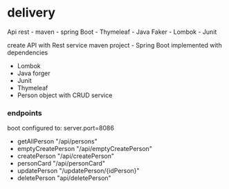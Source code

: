 # delivery
Api rest - maven - spring Boot - Thymeleaf - Java Faker - Lombok - Junit 


create API with Rest service
maven project - Spring Boot
implemented with dependencies
* Lombok
* Java forger
* Junit
* Thymeleaf
* Person object with CRUD service

### endpoints
boot configured to: server.port=8086
 * getAllPerson "/api/persons"
 * emptyCreatePerson "/api/emptyCreatePerson"
 * createPerson "/api/createPerson"
 * personCard  "/api/personCard"
 * updatePerson "/updatePerson/{idPerson}"
 * deletePerson "api/deletePerson"





